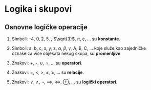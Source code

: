 # Logika i skupovi

## Osnovne logičke operacije

1. Simboli: -4, 0, 2, 5, , $\sqrt{3}$, $\pi$, e, ... su **konstante**.

2. Simboli: a, b, c, x, y, z, $\alpha$, $\beta$, $\gamma$, A, B, C, ... koje služe kao zajedničke oznake za više objekata nekog skupa, su **promenljive**.

3. Znakovi: +, -, $\cup$, $\cap$, ... su **operatori**.

4. Znakovi: $=$, $<$, $>$, $\le$, $\ge$, ... su **relacije**.

5. Znakovi: $\lor$, $\land$, $\lnot$, $\implies$, $\iff$, $\oplus$, ... su **logički operatori**.